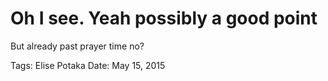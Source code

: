 # Oh I see. Yeah possibly a good point
But already past prayer time no?

Tags: Elise Potaka
Date: May 15, 2015